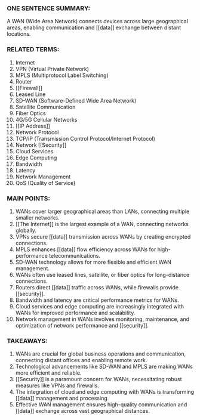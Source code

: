 ### ONE SENTENCE SUMMARY:
A WAN (Wide Area Network) connects devices across large geographical areas, enabling communication and [[data]] exchange between distant locations.

### RELATED TERMS:
1. Internet
2. VPN (Virtual Private Network)
3. MPLS (Multiprotocol Label Switching)
4. Router
5. [[Firewall]]
6. Leased Line
7. SD-WAN (Software-Defined Wide Area Network)
8. Satellite Communication
9. Fiber Optics
10. 4G/5G Cellular Networks
11. [[IP Address]]
12. Network Protocol
13. TCP/IP (Transmission Control Protocol/Internet Protocol)
14. Network [[Security]]
15. Cloud Services
16. Edge Computing
17. Bandwidth
18. Latency
19. Network Management
20. QoS (Quality of Service)

### MAIN POINTS:
1. WANs cover larger geographical areas than LANs, connecting multiple smaller networks.
2. [[The Internet]] is the largest example of a WAN, connecting networks globally.
3. VPNs secure [[data]] transmission across WANs by creating encrypted connections.
4. MPLS enhances [[data]] flow efficiency across WANs for high-performance telecommunications.
5. SD-WAN technology allows for more flexible and efficient WAN management.
6. WANs often use leased lines, satellite, or fiber optics for long-distance connections.
7. Routers direct [[data]] traffic across WANs, while firewalls provide [[security]].
8. Bandwidth and latency are critical performance metrics for WANs.
9. Cloud services and edge computing are increasingly integrated with WANs for improved performance and scalability.
10. Network management in WANs involves monitoring, maintenance, and optimization of network performance and [[security]].

### TAKEAWAYS:
1. WANs are crucial for global business operations and communication, connecting distant offices and enabling remote work.
2. Technological advancements like SD-WAN and MPLS are making WANs more efficient and reliable.
3. [[Security]] is a paramount concern for WANs, necessitating robust measures like VPNs and firewalls.
4. The integration of cloud and edge computing with WANs is transforming [[data]] management and processing.
5. Effective WAN management ensures high-quality communication and [[data]] exchange across vast geographical distances.